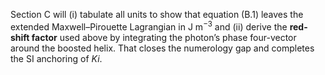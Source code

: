 Section C will (i) tabulate all units to show that equation (B.1) leaves the extended Maxwell–Pirouette Lagrangian in $\text{J m}^{-3}$ and (ii) derive the **red-shift factor** used above by integrating the photon’s phase four-vector around the boosted helix.  That closes the numerology gap and completes the SI anchoring of *Ki*.